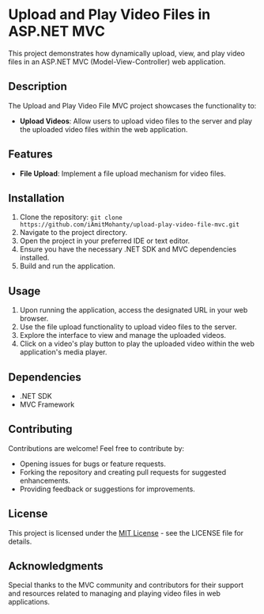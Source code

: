 # Upload and Play Video Files in ASP.NET MVC

This project demonstrates how dynamically upload, view, and play video files in an ASP.NET MVC (Model-View-Controller) web application.

## Description

The Upload and Play Video File MVC project showcases the functionality to:

- **Upload Videos**: Allow users to upload video files to the server and play the uploaded video files within the web application.

## Features

- **File Upload**: Implement a file upload mechanism for video files.

## Installation

1. Clone the repository: `git clone https://github.com/iAmitMohanty/upload-play-video-file-mvc.git`
2. Navigate to the project directory.
3. Open the project in your preferred IDE or text editor.
4. Ensure you have the necessary .NET SDK and MVC dependencies installed.
5. Build and run the application.

## Usage

1. Upon running the application, access the designated URL in your web browser.
2. Use the file upload functionality to upload video files to the server.
3. Explore the interface to view and manage the uploaded videos.
4. Click on a video's play button to play the uploaded video within the web application's media player.

## Dependencies

- .NET SDK
- MVC Framework

## Contributing

Contributions are welcome! Feel free to contribute by:

- Opening issues for bugs or feature requests.
- Forking the repository and creating pull requests for suggested enhancements.
- Providing feedback or suggestions for improvements.

## License

This project is licensed under the [MIT License](LICENSE) - see the LICENSE file for details.

## Acknowledgments

Special thanks to the MVC community and contributors for their support and resources related to managing and playing video files in web applications.

